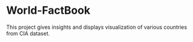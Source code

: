 # World-FactBook

This project gives insights and displays visualization of various countries from CIA dataset.
